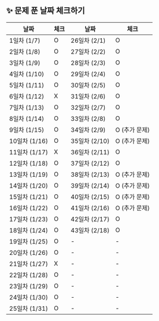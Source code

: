  ## ✨ 문제 푼 날짜 체크하기
| 날짜 | 체크 | 날짜 | 체크 |
| --- | --- | --- | --- |
| 1일차 (1/7) | O | 26일차 (2/1) | O |
| 2일차 (1/8) | O | 27일차 (2/2) | O |
| 3일차 (1/9) | O | 28일차 (2/3) | O |
| 4일차 (1/10) | O | 29일차 (2/4) | O |
| 5일차 (1/11) | O | 30일차 (2/5) | O |
| 6일차 (1/12) | X | 31일차 (2/6) | O |
| 7일차 (1/13) | O | 32일차 (2/7) | O |
| 8일차 (1/14) | O | 33일차 (2/8) | O |
| 9일차 (1/15) | O | 34일차 (2/9) | O (추가 문제) |
| 10일차 (1/16) | O | 35일차 (2/10) | O (추가 문제) |
| 11일차 (1/17) | X | 36일차 (2/11) | O |
| 12일차 (1/18) | O | 37일차 (2/12) | O |
| 13일차 (1/19) | O | 38일차 (2/13) | O (추가 문제) |
| 14일차 (1/20) | O | 39일차 (2/14) | O (추가 문제) |
| 15일차 (1/21) | O | 40일차 (2/15) | O (추가 문제) |
| 16일차 (1/22) | O | 41일차 (2/16) | O (추가 문제) |
| 17일차 (1/23) | O | 42일차 (2/17) | O |
| 18일차 (1/24) | O | 43일차 (2/18) | O |
| 19일차 (1/25) | O | - | - |
| 20일차 (1/26) | O | - | - |
| 21일차 (1/27) | X | - | - |
| 22일차 (1/28) | O | - | - |
| 23일차 (1/29) | O | - | - |
| 24일차 (1/30) | O | - | - |
| 25일차 (1/31) | O | - | - |